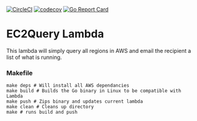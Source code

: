 [![CircleCI](https://circleci.com/gh/atssteve/ec2query.svg?style=svg)](https://circleci.com/gh/atssteve/ec2query)
[![codecov](https://codecov.io/gh/atssteve/ec2query/branch/master/graph/badge.svg)](https://codecov.io/gh/atssteve/ec2query)
[![Go Report Card](https://goreportcard.com/badge/github.com/atssteve/ec2query)](https://goreportcard.com/report/github.com/atssteve/ec2query)

# EC2Query Lambda
This lambda will simply query all regions in AWS and email the recipient a list of what is running.

### Makefile
```
make deps # Will install all AWS dependancies
make build # Builds the Go binary in Linux to be compatible with Lambda
make push # Zips binary and updates current lambda
make clean # Cleans up directory
make # runs build and push
```
